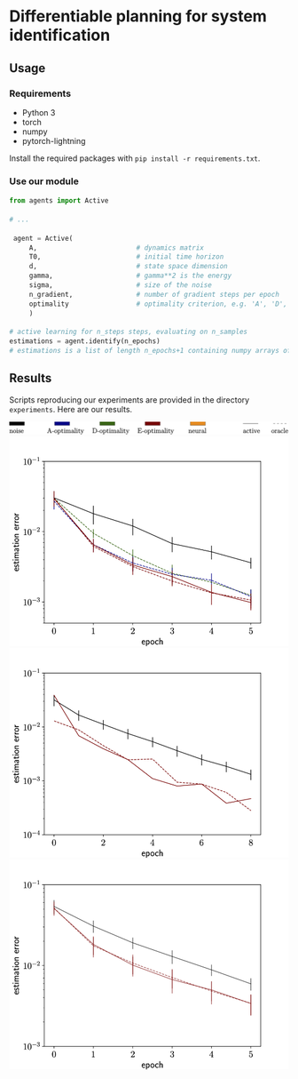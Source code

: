 # Differentiable planning for system identification

## Usage


### Requirements
* Python 3
* torch
* numpy
* pytorch-lightning

Install the required packages with `pip install -r requirements.txt`.


### Use our module


```python
from agents import Active

# ... 

 agent = Active(
     A,                         # dynamics matrix              
     T0,                        # initial time horizon
     d,                         # state space dimension
     gamma,                     # gamma**2 is the energy
     sigma,                     # size of the noise
     n_gradient,                # number of gradient steps per epoch
     optimality                 # optimality criterion, e.g. 'A', 'D', 'E', or 'T'
     )

# active learning for n_steps steps, evaluating on n_samples
estimations = agent.identify(n_epochs)
# estimations is a list of length n_epochs+1 containing numpy arrays of shape (d, d)

```


## Results

Scripts reproducing our experiments are provided in the directory `experiments`. Here are our results.


![Different criteria](results/legend.png )
![Different criteria](results/oracles.png )
![Estimation at long time](results/long_time.png )
![Random matrices](results/random.png )
